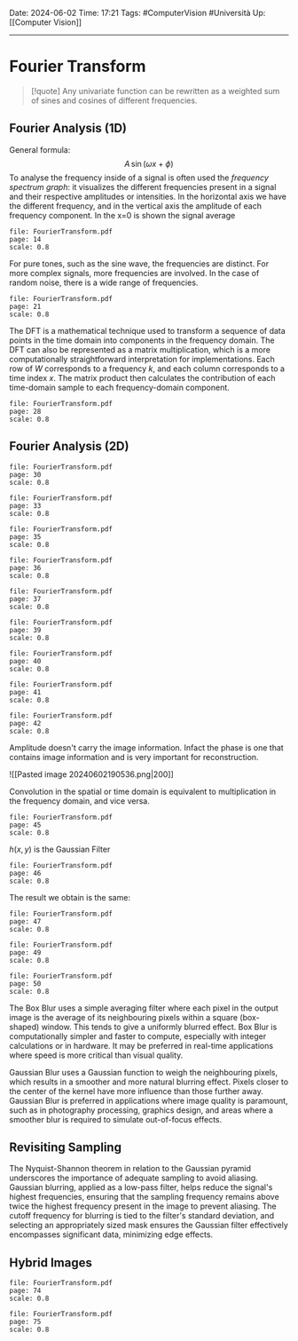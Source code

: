 Date: 2024-06-02
Time: 17:21
Tags: #ComputerVision #Università 
Up: [[Computer Vision]]

---
# Fourier Transform

> [!quote] 
> Any univariate function can be rewritten as a weighted sum of sines and cosines of different frequencies.

## Fourier Analysis (1D)

General formula:
$$
A \,\sin(\omega x+ \phi)
$$
To analyse the frequency inside of a signal is often used the *frequency spectrum graph*: it visualizes the different frequencies present in a signal and their respective amplitudes or intensities. In the horizontal axis we have the different frequency, and in the vertical axis the amplitude of each frequency component. In the x=0 is shown the signal average


```slide-note
file: FourierTransform.pdf
page: 14
scale: 0.8
```

For pure tones, such as the sine wave, the frequencies are distinct.
For more complex signals, more frequencies are involved.
In the case of random noise, there is a wide range of frequencies.

```slide-note
file: FourierTransform.pdf
page: 21
scale: 0.8
```

The DFT is a mathematical technique used to transform a sequence of data points in the time domain into components in the frequency domain. The DFT can also be represented as a matrix multiplication, which is a more computationally straightforward interpretation for implementations. Each row of $W$ corresponds to a frequency $k$, and each column corresponds to a time index $x$. The matrix product then calculates the contribution of each time-domain sample to each frequency-domain component.

```slide-note
file: FourierTransform.pdf
page: 28
scale: 0.8
```

## Fourier Analysis (2D)


```slide-note
file: FourierTransform.pdf
page: 30
scale: 0.8
```

```slide-note
file: FourierTransform.pdf
page: 33
scale: 0.8
```

```slide-note
file: FourierTransform.pdf
page: 35
scale: 0.8
```

```slide-note
file: FourierTransform.pdf
page: 36
scale: 0.8
```

```slide-note
file: FourierTransform.pdf
page: 37
scale: 0.8
```

```slide-note
file: FourierTransform.pdf
page: 39
scale: 0.8
```

```slide-note
file: FourierTransform.pdf
page: 40
scale: 0.8
```

```slide-note
file: FourierTransform.pdf
page: 41
scale: 0.8
```

```slide-note
file: FourierTransform.pdf
page: 42
scale: 0.8
```

Amplitude doesn't carry the image information. Infact the phase is one that contains image information and is very important for reconstruction.

![[Pasted image 20240602190536.png|200]]

Convolution in the spatial or time domain is equivalent to multiplication in the frequency domain, and vice versa.

```slide-note
file: FourierTransform.pdf
page: 45
scale: 0.8
```

$h(x,y)$ is the Gaussian Filter

```slide-note
file: FourierTransform.pdf
page: 46
scale: 0.8
```

The result we obtain is the same:
```slide-note
file: FourierTransform.pdf
page: 47
scale: 0.8
```

```slide-note
file: FourierTransform.pdf
page: 49
scale: 0.8
```

```slide-note
file: FourierTransform.pdf
page: 50
scale: 0.8
```

The Box Blur uses a simple averaging filter where each pixel in the output image is the average of its neighbouring pixels within a square (box-shaped) window. This tends to give a uniformly blurred effect.
Box Blur is computationally simpler and faster to compute, especially with integer calculations or in hardware. It may be preferred in real-time applications where speed is more critical than visual quality.

Gaussian Blur uses a Gaussian function to weigh the neighbouring pixels, which results in a smoother and more natural blurring effect. Pixels closer to the center of the kernel have more influence than those further away.
Gaussian Blur is preferred in applications where image quality is paramount, such as in photography processing, graphics design, and areas where a smoother blur is required to simulate out-of-focus effects.
## Revisiting Sampling

The Nyquist-Shannon theorem in relation to the Gaussian pyramid underscores the importance of adequate sampling to avoid aliasing. Gaussian blurring, applied as a low-pass filter, helps reduce the signal's highest frequencies, ensuring that the sampling frequency remains above twice the highest frequency present in the image to prevent aliasing. The cutoff frequency for blurring is tied to the filter's standard deviation, and selecting an appropriately sized mask ensures the Gaussian filter effectively encompasses significant data, minimizing edge effects.

## Hybrid Images


```slide-note
file: FourierTransform.pdf
page: 74
scale: 0.8
```

```slide-note
file: FourierTransform.pdf
page: 75
scale: 0.8
```
